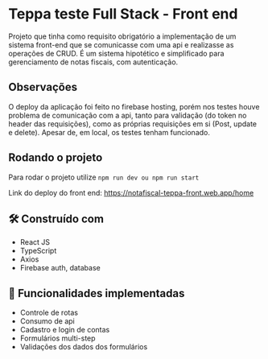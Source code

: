 # Teppa teste Full Stack - Front end

Projeto que tinha como requisito obrigatório a implementação de um sistema front-end que se comunicasse com uma api e realizasse as operações de CRUD. É um sistema hipotético e simplificado para gerenciamento de notas fiscais, com autenticação.

## Observações
O deploy da aplicação foi feito no firebase hosting, porém nos testes houve problema de comunicação com a api, tanto para validação (do token no header das requisições), como as próprias requisições em si (Post, update e delete). Apesar de, em local, os testes tenham funcionado.

## Rodando o projeto
Para rodar o projeto utilize `npm run dev ou npm run start`

Link do deploy do front end:
https://notafiscal-teppa-front.web.app/home

## 🛠️ Construído com

* React JS
* TypeScript
* Axios
* Firebase auth, database

## 🚀 Funcionalidades implementadas

* Controle de rotas
* Consumo de api
* Cadastro e login de contas
* Formulários multi-step
* Validações dos dados dos formulários

<!--
## 📄 Screenshots

Este projeto está sob a licença (sua licença) - veja o arquivo [LICENSE.md](https://github.com/usuario/projeto/licenca) para detalhes.
-->
